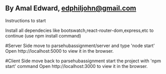 ## By Amal Edward, edphiljohn@gmail.com
Instructions to start

Install all dependecies like bootswatch,react-router-dom,express,etc to continue (use npm install command)

#Server Side move to parsehubassignment/server and type 'node start' Open http://localhost:5000 to view it in the browser.

#Client Side move back to parsehubassignment start the project with 'npm start' command Open http://localhost:3000 to view it in the browser.
